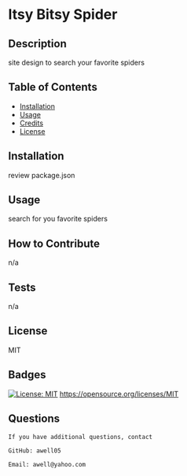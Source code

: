 # Itsy Bitsy Spider
  
  ## Description

  site design to search your favorite spiders
  
  ## Table of Contents 
  
  - [Installation](#installation)
  - [Usage](#usage)
  - [Credits](#credits)
  - [License](#license)

  ## Installation

  review package.json
  
  ## Usage
  
  search for you favorite spiders 

  ## How to Contribute

  n/a

  ## Tests
  
  n/a

  ## License
  
  MIT
  
  
  ## Badges
  
  [![License: MIT](https://img.shields.io/badge/License-MIT-yellow.svg)](https://opensource.org/licenses/MIT)
  https://opensource.org/licenses/MIT
 
  ## Questions
  
    If you have additional questions, contact

    GitHub: awell05

    Email: awell@yahoo.com


